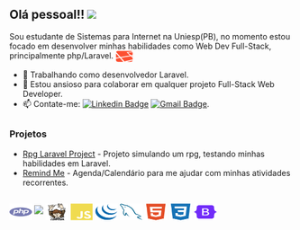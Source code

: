 ## Olá pessoal!! <img src="https://raw.githubusercontent.com/iampavangandhi/iampavangandhi/master/gifs/Hi.gif" width="30px">
Sou estudante de Sistemas para Internet na Uniesp(PB), no momento estou focado em desenvolver minhas habilidades como Web Dev Full-Stack, principalmente php/Laravel. <img align="top" height="20" width="30" src="https://raw.githubusercontent.com/devicons/devicon/master/icons/laravel/laravel-plain.svg">
 
- 🔭 Trabalhando como desenvolvedor Laravel.
- 👯 Estou ansioso para colaborar em qualquer projeto Full-Stack Web Developer.
- 📫 Contate-me: [![Linkedin Badge](https://img.shields.io/badge/-Magno_Levi-blue?style=flat-square&logo=Linkedin&logoColor=white&link=https://www.linkedin.com/in/magno-levi-santos-92331622b/)](https://www.linkedin.com/in/magno-levi-santos-92331622b/)
 [![Gmail Badge](https://img.shields.io/badge/-Gmail-c14438?style=flat-square&logo=Gmail&logoColor=white&link=mailto:magnolevi2003@gmail.com)](mailto:magnolevi2003@gmail.com/).

##
### Projetos
- [Rpg Laravel Project](https://github.com/MagnoLevi/rpg_laravel_project) - Projeto simulando um rpg, testando minhas habilidades em Laravel.
- [Remind Me]([https://github.com/MagnoLevi/rpg_laravel_project](https://github.com/MagnoLevi/Remind-Me)) - Agenda/Calendário para me ajudar com minhas atividades recorrentes.

##
<div style="display: inline_block">
  <img align="center" height="30" width="40" src="https://raw.githubusercontent.com/devicons/devicon/master/icons/php/php-plain.svg">
  <img src="https://cdn.jsdelivr.net/gh/devicons/devicon@latest/icons/laravel/laravel-original.svg" />
  <img align="center" height="30" width="40" src="https://raw.githubusercontent.com/devicons/devicon/master/icons/composer/composer-original.svg">
  <img align="center" height="30" width="40" src="https://raw.githubusercontent.com/devicons/devicon/master/icons/javascript/javascript-plain.svg">
  <img align="center" height="30" width="40" src="https://raw.githubusercontent.com/devicons/devicon/master/icons/jquery/jquery-plain.svg">
  <img align="center" height="30" width="40" src="https://raw.githubusercontent.com/devicons/devicon/master/icons/mysql/mysql-plain.svg">
  <img align="center" height="30" width="40" src="https://raw.githubusercontent.com/devicons/devicon/master/icons/html5/html5-plain.svg">
  <img align="center" height="30" width="40" src="https://raw.githubusercontent.com/devicons/devicon/master/icons/css3/css3-plain.svg">
  <img align="center" height="30" width="40" src="https://raw.githubusercontent.com/devicons/devicon/master/icons/bootstrap/bootstrap-plain.svg">
</div>


<!--
![Top Langs](https://github-readme-stats.vercel.app/api/top-langs/?username=magnolevi&layout=compact&hide_progress=true)

![Anurag's GitHub stats](https://github-readme-stats.vercel.app/api?username=magnolevi&show_icons=true&theme=dark)
-->
